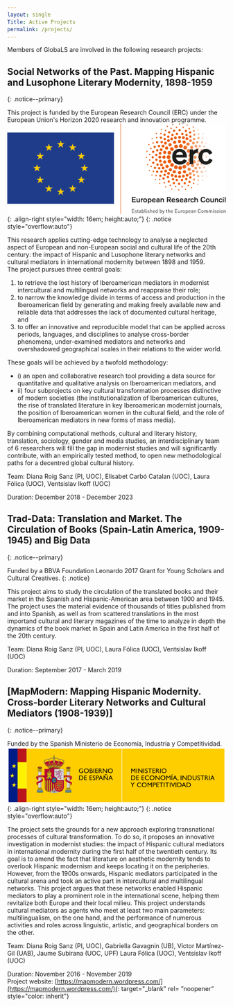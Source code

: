 ```yaml
---
layout: single
Title: Active Projects
permalink: /projects/
---
```

Members of GlobaLS are involved in the following research projects:

## Social Networks of the Past. Mapping Hispanic and Lusophone Literary Modernity, 1898-1959
{: .notice--primary}

This project is funded by the European Research Council (ERC) under the European Union's Horizon 2020 research and innovation programme.![European Research Council](/assets/images/logo-eu-erc.png){: .align-right style="width: 16em; height:auto;"}
{: .notice style="overflow:auto"}

This research applies cutting-edge technology to analyse a neglected aspect of European and non-European social and cultural life of the 20th century: the impact of Hispanic and Lusophone literary networks and cultural mediators in international modernity between 1898 and 1959.   
The project pursues three central goals:
   1. to retrieve the lost history of Iberoamerican mediators in modernist intercultural and multilingual networks and reappraise their role;
   2. to narrow the knowledge divide in terms of access and production in the Iberoamerican field by generating and making freely available new and reliable data that addresses the lack of documented cultural heritage, and
   3. to offer an innovative and reproducible model that can be applied across periods, languages, and disciplines to analyse cross-border phenomena, under-examined mediators and networks and overshadowed geographical scales in their relations to the wider world.

These goals will be achieved by a twofold methodology:
   * i) an open and collaborative research tool providing a data source for quantitative and qualitative analysis on Iberoamerican mediators, and
   * ii) four subprojects on key cultural transformation processes distinctive of modern societies  (the institutionalization of Iberoamerican cultures, the rise of translated literature in key Iberoamerican modernist journals, the position of Iberoamerican women in the cultural field, and the role of Iberoamerican mediators in new forms of mass media).

   By combining computational methods, cultural and literary history, translation, sociology, gender and media studies, an interdisciplinary team of 6 researchers  will fill the gap in modernist studies and will significantly contribute, with an empirically tested method, to open new methodological paths for a decentred global cultural history.


Team: Diana Roig Sanz (PI, UOC), Elisabet Carbó Catalan (UOC), Laura Fólica (UOC), Ventsislav Ikoff (UOC)

Duration: December 2018 - December 2023  


## Trad-Data: Translation and Market. The Circulation of Books (Spain-Latin America, 1909-1945) and Big Data
{: .notice--primary}

Funded by a BBVA Foundation Leonardo 2017 Grant for Young Scholars and Cultural Creatives.
{: .notice}

This project aims to study the circulation of the translated books and their market in the Spanish and Hispanic-American area between 1900 and 1945. The project uses the material evidence of thousands of titles published from and into Spanish, as well as from scattered translations in the most importand cultural and literary magazines of the time to analyze in depth the dynamics of the book market in Spain and Latin America in the first half of the 20th century.

Team: Diana Roig Sanz (PI, UOC), Laura Fólica (UOC), Ventsislav Ikoff (UOC)  

Duration: September 2017 - March 2019  



## [MapModern: Mapping Hispanic Modernity. Cross-border Literary Networks and Cultural Mediators (1908-1939)]
{: .notice--primary}

Funded by the Spanish Ministerio de Economía, Industria y Competitividad.![Ministerio de Economía, Industria y Competitividad](/assets/images/logo-ministerio-economia.png){: .align-right style="width: 16em; height:auto;"}
{: .notice style="overflow:auto"}

The project sets the grounds for a new approach exploring transnational processes of cultural transformation. To do so, it proposes an innovative investigation in modernist studies: the impact of Hispanic cultural mediators in international modernity during the first half of the twentieth century. Its goal is to amend the fact that literature on aesthetic modernity tends to overlook Hispanic modernism and keeps locating it on the peripheries. However, from the 1900s onwards, Hispanic mediators participated in the cultural arena and took an active part in intercultural and multilingual networks. This project argues that these networks enabled Hispanic mediators to play a prominent role in the international scene, helping them revitalize both Europe and their local milieu. This project understands cultural mediators as agents who meet at least two main parameters: multilingualism, on the one hand, and the performance of numerous activities and roles across linguistic, artistic, and geographical borders on the other.

Team: Diana Roig Sanz (PI, UOC), Gabriella Gavagnin (UB), Víctor Martínez-Gil (UAB), Jaume Subirana (UOC, UPF) Laura Fólica (UOC), Ventsislav Ikoff (UOC)

Duration: November 2016 - November 2019  
Project website: [https://mapmodern.wordpress.com/](https://mapmodern.wordpress.com/){: target="_blank" rel= ”noopener” style="color: inherit"}
